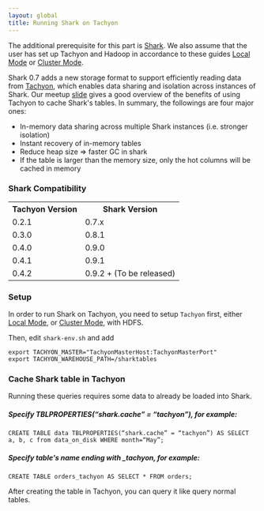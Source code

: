 ```yaml
---
layout: global
title: Running Shark on Tachyon
---
```


The additional prerequisite for this part is [Shark](https://github.com/amplab/shark/wiki).
We also assume that the user has set up Tachyon and Hadoop in accordance to these guides
[Local Mode](Running-Tachyon-Locally.html) or [Cluster Mode](Running-Tachyon-on-a-Cluster.html).

Shark 0.7 adds a new storage format to support efficiently reading data from
[Tachyon](http://tachyonproject.org), which enables data sharing and isolation across instances of
Shark. Our meetup [slide](http://goo.gl/fVmxCG) gives a good overview of the benefits of using
Tachyon to cache Shark's tables. In summary, the followings are four major ones:

-   In-memory data sharing across multiple Shark instances (i.e. stronger isolation)
-   Instant recovery of in-memory tables
-   Reduce heap size =\> faster GC in shark
-   If the table is larger than the memory size, only the hot columns will be cached in memory

### Shark Compatibility

<table class="table">
<tr><th>Tachyon Version</th><th>Shark Version</th></tr>
<tr>
  <td>0.2.1</td>
  <td>0.7.x</td>
</tr>
<tr>
  <td>0.3.0</td>
  <td>0.8.1</td>
</tr>
<tr>
  <td>0.4.0</td>
  <td>0.9.0</td>
</tr>
<tr>
  <td>0.4.1</td>
  <td>0.9.1</td>
</tr>
<tr>
  <td>0.4.2</td>
  <td>0.9.2 + (To be released)</td>
</tr>
</table>

### Setup

In order to run Shark on Tachyon, you need to setup `Tachyon` first, either
[Local Mode](https://github.com/amplab/tachyon/wiki/Running-Tachyon-Locally),
or [Cluster Mode](https://github.com/amplab/tachyon/wiki/Running-Tachyon-on-a-Cluster), with HDFS.

Then, edit `shark-env.sh` and add

    export TACHYON_MASTER="TachyonMasterHost:TachyonMasterPort"
    export TACHYON_WAREHOUSE_PATH=/sharktables

### Cache Shark table in Tachyon

Running these queries requires some data to already be loaded into Shark.

##### Specify TBLPROPERTIES(“shark.cache” = “tachyon”), for example:

    CREATE TABLE data TBLPROPERTIES(“shark.cache” = “tachyon”) AS SELECT a, b, c from data_on_disk WHERE month=“May”;

##### Specify table's name ending with \_tachyon, for example:

    CREATE TABLE orders_tachyon AS SELECT * FROM orders;

After creating the table in Tachyon, you can query it like query normal tables.
